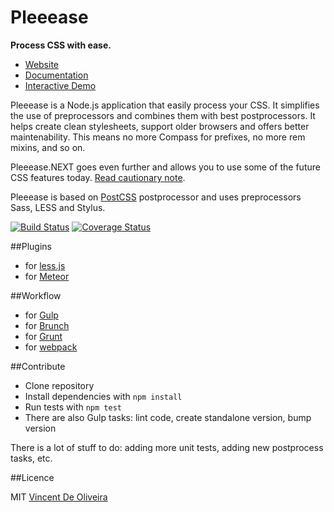 Pleeease
========

**Process CSS with ease.**

* [Website](http://pleeease.io)
* [Documentation](http://pleeease.io/docs)
* [Interactive Demo](http://pleeease.io/play)

Pleeease is a Node.js application that easily process your CSS. It simplifies the use of preprocessors and combines them with best postprocessors. It helps create clean stylesheets, support older browsers and offers better maintenability. This means no more Compass for prefixes, no more rem mixins, and so on.

Pleeease.NEXT goes even further and allows you to use some of the future CSS features today. [Read cautionary note](http://pleeease.io/docs/#pleeease-next).

Pleeease is based on [PostCSS](https://github.com/ai/postcss) postprocessor and uses preprocessors Sass, LESS and Stylus.

[![Build Status](https://travis-ci.org/iamvdo/pleeease.svg?branch=master)](https://travis-ci.org/iamvdo/pleeease)
[![Coverage Status](https://coveralls.io/repos/iamvdo/pleeease/badge.svg?branch=coverage)](https://coveralls.io/r/iamvdo/pleeease?branch=coverage)

##Plugins
* for [less.js](https://github.com/bassjobsen/less-plugin-pleeease)
* for [Meteor](https://github.com/bassjobsen/less-pleeease)

##Workflow

* for [Gulp](https://github.com/danielhusar/gulp-pleeease)
* for [Brunch](https://github.com/iamvdo/brunch-pleeease)
* for [Grunt](https://github.com/danielhusar/grunt-pleeease)
* for [webpack](https://github.com/lmtm/pleeease-loader)

##Contribute

* Clone repository
* Install dependencies with `npm install`
* Run tests with `npm test`
* There are also Gulp tasks: lint code, create standalone version, bump version

There is a lot of stuff to do: adding more unit tests, adding new postprocess tasks, etc.

##Licence

MIT [Vincent De Oliveira](https://github.com/iamvdo)
